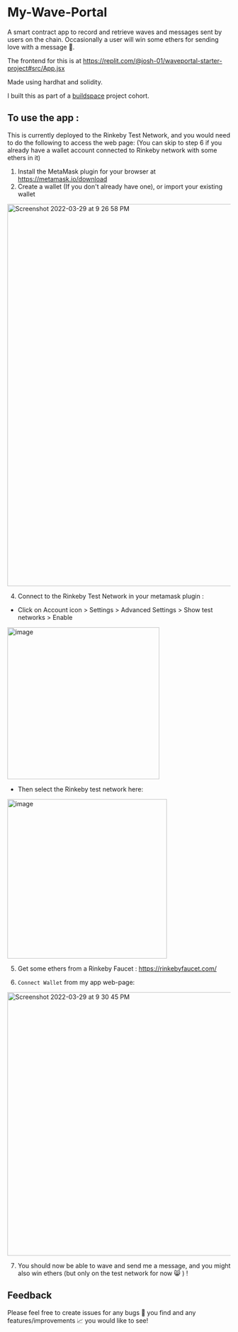 # My-Wave-Portal

A smart contract app to record and retrieve waves and messages sent by users on the chain.
Occasionally a user will win some ethers for sending love with a message 🎉. 

The frontend for this is at https://replit.com/@josh-01/waveportal-starter-project#src/App.jsx 

Made using hardhat and solidity.

I built this as part of a [buildspace](https://buildspace.so/) project cohort.

## To use the app :

This is currently deployed to the Rinkeby Test Network, 
and you would need to do the following to access the web page: (You can skip to step 6 if you already have a wallet account connected to Rinkeby network with some ethers in it)

1. Install the MetaMask plugin for your browser at https://metamask.io/download
2. Create a wallet (If you don't already have one), or import your existing wallet
<img width="863" alt="Screenshot 2022-03-29 at 9 26 58 PM" src="https://user-images.githubusercontent.com/58063491/160654393-637ecf70-9fdc-4263-ba13-6593783dec46.png">

4. Connect to the Rinkeby Test Network in your metamask plugin :
- Click on Account icon > Settings > Advanced Settings > Show test networks > Enable
<img width="343" alt="image" src="https://user-images.githubusercontent.com/58063491/160659154-cb9704c1-9794-4b91-880a-9d9e107bb5b6.png">

- Then select the Rinkeby test network here: 
<img width="360" alt="image" src="https://user-images.githubusercontent.com/58063491/160654471-d8c2c2a0-5ceb-49f5-a4ea-9a194f59354a.png">

5. Get some ethers from a Rinkeby Faucet : https://rinkebyfaucet.com/ 

6. `Connect Wallet` from my app web-page:
<img width="595" alt="Screenshot 2022-03-29 at 9 30 45 PM" src="https://user-images.githubusercontent.com/58063491/160655086-4c73acea-effe-4c14-8782-cf2dfaede0ec.png">

7. You should now be able to wave and send me a message, and you might also win ethers (but only on the test network for now 😸 ) !


## Feedback 

Please feel free to create issues for any bugs 🐞 you find and any features/improvements 📈 you would like to see!  

